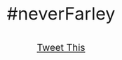 <div style="height: 100%; width: 100%;">
  <p style="text-align: center;margin-top: 18%;font-size: 30pt;">#neverFarley</p>
  <p style="text-align: center;font-size: 16pt;"><a class="twitter-share-button" href="https://twitter.com/intent/tweet?hashtags=neverfarley&url=http%3A%2F%2Fhashtagneverfarley.com&via=mutmatt">Tweet This</a></p>
</div>
